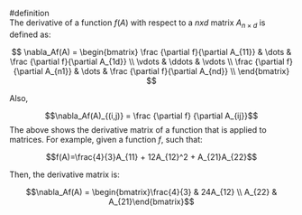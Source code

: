 #definition  
The derivative of a function $f(A)$ with respect to a $n x d$ matrix $A_{n \times d}$ is defined as: 

$$
\nabla_Af(A) = \begin{bmatrix}
\frac {\partial f}{\partial A_{11}} & \dots &  \frac {\partial f}{\partial A_{1d}} \\
\vdots & \ddots & \vdots \\
\frac {\partial f}{\partial A_{n1}} & \dots &  \frac {\partial f}{\partial A_{nd}} \\
\end{bmatrix}
$$

Also, 

$$\nabla_Af(A)_{(i,j)} = \frac {\partial f} {\partial A_{ij}}$$
The above shows the derivative matrix of a function that is applied to matrices. For example, given a function $f$, such that: 

$$f(A)=\frac{4}{3}A_{11} + 12A_{12}^2 + A_{21}A_{22}$$

Then, the derivative matrix is: 

$$\nabla_Af(A) = \begin{bmatrix}\frac{4}{3} & 24A_{12} \\ A_{22} & A_{21}\end{bmatrix}$$
